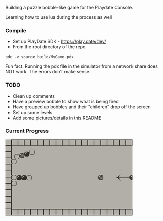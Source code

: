 Building a puzzle bobble-like game for the Playdate Console.

Learning how to use lua during the process as well

### Compile
- Set up PlayDate SDK - https://play.date/dev/
- From the root directory of the repo
```
pdc -v source build/MyGame.pdx
```

Fun fact: Running the pdx file in the simulator from a network share does NOT work. The errors don't make sense.

### TODO
- Clean up comments
- Have a preview bobble to show what is being fired
- Have grouped up bobbles and their "children" drop off the screen
- Set up some levels
- Add some pictures/details in this README

### Current Progress

![4/27/2022 Screenshot](resource/screenshots/playdate-20220427-233610.png)
